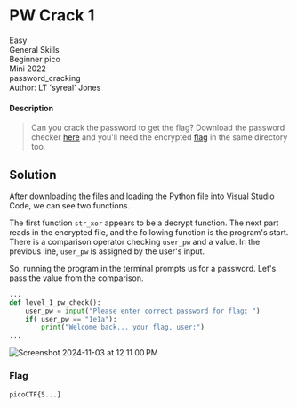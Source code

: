 # PW Crack 1
Easy\
General Skills\
Beginner pico\
Mini 2022\
password_cracking\
Author: LT 'syreal' Jones
#### Description
> Can you crack the password to get the flag?  Download the password checker [here](https://artifacts.picoctf.net/c/12/level1.py) and you'll need the encrypted [flag](https://artifacts.picoctf.net/c/12/level1.flag.txt.enc) in the same directory too.
## Solution
After downloading the files and loading the Python file into Visual Studio Code, we can see two functions.

The first function `str_xor` appears to be a decrypt function.  The next part reads in the encrypted file, and the following function is the program's start.  There is a comparison operator checking `user_pw` and a value.  In the previous line, `user_pw` is assigned by the user's input.  

So, running the program in the terminal prompts us for a password.  Let's pass the value from the comparison. 
```python
...
def level_1_pw_check():
    user_pw = input("Please enter correct password for flag: ")
    if( user_pw == "1e1a"):
        print("Welcome back... your flag, user:")
...
```

![Screenshot 2024-11-03 at 12 11 00 PM](https://github.com/user-attachments/assets/23d2628c-d2e0-4939-bc05-d36f9e4860b8)

### Flag
`picoCTF{5...}`
